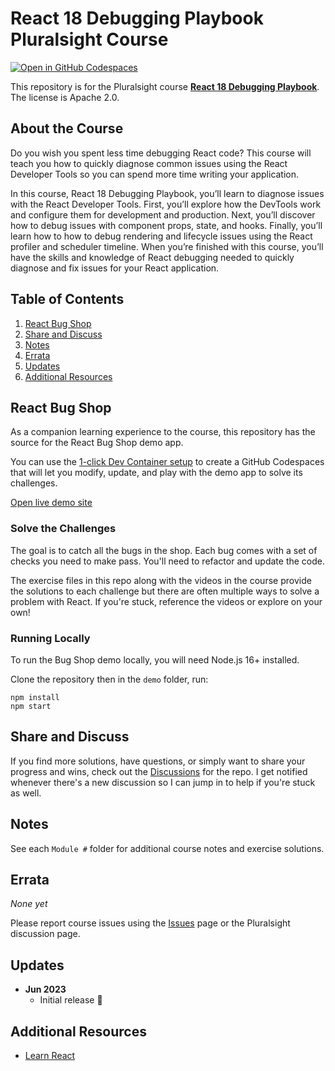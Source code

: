 # React 18 Debugging Playbook Pluralsight Course

[![Open in GitHub Codespaces](https://github.com/codespaces/badge.svg)](https://codespaces.new/kamranayub/pluralsight-course-react-debugging)

This repository is for the Pluralsight course **[React 18 Debugging Playbook](https://bit.ly/PSReactDebugging)**. The license is Apache 2.0.

<!-- [![Course overview screenshot]($COURSE_HERO_IMAGE$)](https://bit.ly/PSReactDebugging) -->

## About the Course

Do you wish you spent less time debugging React code? This course will teach you how to quickly diagnose common issues using the React Developer Tools so you can spend more time writing your application.

In this course, React 18 Debugging Playbook, you’ll learn to diagnose issues with the React Developer Tools. First, you’ll explore how the DevTools work and configure them for development and production. Next, you’ll discover how to debug issues with component props, state, and hooks. Finally, you’ll learn how to how to debug rendering and lifecycle issues using the React profiler and scheduler timeline. When you’re finished with this course, you’ll have the skills and knowledge of React debugging needed to quickly diagnose and fix issues for your React application.

## Table of Contents

1. [React Bug Shop](#react-bug-shop)
1. [Share and Discuss](#share-and-discuss)
1. [Notes](#notes)
1. [Errata](#errata)
1. [Updates](#updates)
1. [Additional Resources](#additional-resources)

## React Bug Shop

As a companion learning experience to the course, this repository has the source for the React Bug Shop demo app.

You can use the [1-click Dev Container setup](https://codespaces.new/kamranayub/pluralsight-course-react-debugging) to create a GitHub Codespaces that will let you modify, update, and play with the demo app to solve its challenges.

[Open live demo site](https://reactbugs.shop)

### Solve the Challenges

The goal is to catch all the bugs in the shop. Each bug comes with a set of checks you need to make pass. You'll need to refactor and update the code.

The exercise files in this repo along with the videos in the course provide the solutions to each challenge but there are often multiple ways to solve a problem with React. If you're stuck, reference the videos or explore on your own!

### Running Locally

To run the Bug Shop demo locally, you will need Node.js 16+ installed. 

Clone the repository then in the `demo` folder, run:

    npm install
    npm start

## Share and Discuss

If you find more solutions, have questions, or simply want to share your progress and wins, check out the [Discussions](discussions) for the repo. I get notified whenever there's a new discussion so I can jump in to help if you're stuck as well.

## Notes

See each `Module #` folder for additional course notes and exercise solutions.

## Errata

*None yet*

Please report course issues using the [Issues](issues) page or the Pluralsight discussion page.

## Updates

- **Jun 2023**
  - Initial release 🎉

## Additional Resources

- [Learn React](https://react.dev/learn)